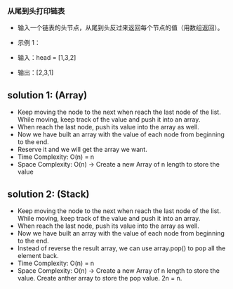 ### 从尾到头打印链表
- 输入一个链表的头节点，从尾到头反过来返回每个节点的值（用数组返回）。

- 示例 1：
- 输入：head = [1,3,2]
- 输出：[2,3,1]

## solution 1: (Array)
- Keep moving the node to the next when reach the last node of the list. While moving, keep track of the value and push it into an array.
- When reach the last node, push its value into the array as well.
- Now we have built an array with the value of each node from beginning to the end.
- Reserve it and we will get the array we want.
- Time Complexity: O(n) = n
- Space Complexity: O(n) -> Create a new Array of n length to store the value

## solution 2: (Stack)
- Keep moving the node to the next when reach the last node of the list. While moving, keep track of the value and push it into an array.
- When reach the last node, push its value into the array as well.
- Now we have built an array with the value of each node from beginning to the end.
- Instead of reverse the result array, we can use array.pop() to pop all the element back.
- Time Complexity: O(n) = n
- Space Complexity: O(n) -> Create a new Array of n length to store the value. Create anther array to store the pop value. 2n = n.